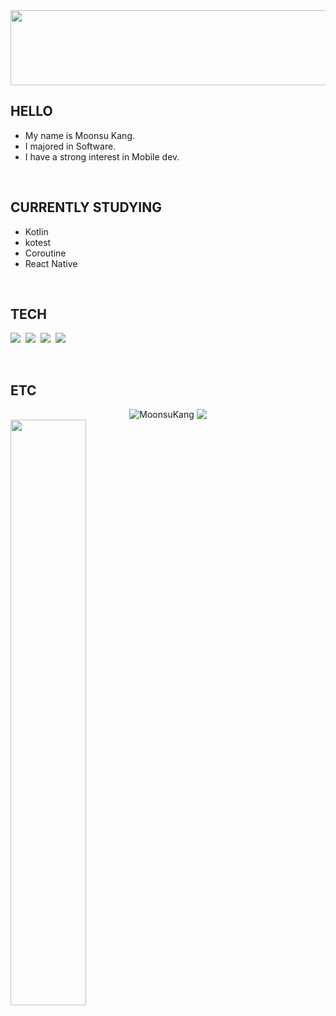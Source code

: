 <!-- 
<div align="left">
   
[![Hits](https://hits.seeyoufarm.com/api/count/incr/badge.svg?url=https%3A%2F%2Fgithub.com%2Fkms9978%2Fkms9978&count_bg=%2330D3AA&title_bg=%23555555&icon=&icon_color=%23E7E7E7&title=hits&edge_flat=false)](https://github.com/kms9978)
  
</div>


---

<p align="left">
  <a href="https://github.com/devxb/gitanimals">
    <img
      src="https://render.gitanimals.org/farms/MoonsuKang"
      width="600"
      height="300"
    />
  </a>
</p>
-->

<a href="https://github.com/devxb/gitanimals">
  <img src="https://render.gitanimals.org/lines/MoonsuKAng" width="1000" height="120"/>
</a>

## HELLO
- My name is Moonsu Kang.
- I majored in Software.
- I have a strong interest in Mobile dev.

</br>

## CURRENTLY STUDYING

<!-- ![React Native](https://img.shields.io/badge/React_Native-20232A?style=for-the-badge&logo=react&logoColor=61DAFB) -->
- Kotlin
- kotest
- Coroutine
- React Native

</br>

## TECH
<p>
   <img src="https://img.shields.io/badge/Kotlin-7F52FF?style=flat-square&logo=Kotlin&logoColor=white"/></a>&nbsp
  <img src="https://img.shields.io/badge/Python-3766AB?style=flat-square&logo=Python&logoColor=white"/></a>&nbsp 
  <img src="https://img.shields.io/badge/Android-3DDC84?style=flat-square&logo=Android&logoColor=white"/></a>&nbsp
  <img src="https://img.shields.io/badge/Jetpack Compose-4285F4?style=flat-square&logo=jetpackcompose&logoColor=white"/></a>&nbsp
</p>

</br>

## ETC
<div align="center">
  <img src="https://github-readme-stats.vercel.app/api?username=MoonsuKang&show_icons=true&theme=tokyonight&bg_color=FFFFFF00&hide_border=true&text_color=738ADB&icon_color=99aab5" alt="MoonsuKang" style="display: inline-block; vertical-align: top;" />
  <img src="https://streak-stats.demolab.com?user=MoonsuKang&theme=discord-old-blurple&hide_border=true&date_format=%5BY.%5Dn.j&background=FFFFFF00" style="display: inline-block; vertical-align: top;" />
</div>


<!-- ### PROBLEM SOLVE -->
<!-- [![Solved.ac Profile](http://mazassumnida.wtf/api/v2/generate_badge?boj=rkdms4971)](https://solved.ac/rkdms4971/) -->


<div align='left'>
  <img width="49%" src="https://velog-readme-stats.vercel.app/api?name=rivermoon99&color=black">
</div>




